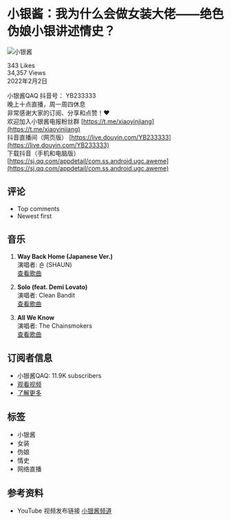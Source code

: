 # 小银酱：我为什么会做女装大佬——绝色伪娘小银讲述情史？

![小银酱](https://yt3.ggpht.com/Ef0o_nHcKSbqND5OCbSZK5PeeckBOHMR06yi7huqUPPCrNXLEdv2sgqXjNn-OZsv_Z66CkAue-8=s48-c-k-c0x00ffffff-no-rj)

343 Likes  
34,357 Views  
2022年2月2日

小银酱QAQ 抖音号： YB233333  
晚上十点直播，周一周四休息  
非常感谢大家的订阅、分享和点赞！❤️  
欢迎加入小银酱电报粉丝群 [https://t.me/xiaoyinjiang](https://t.me/xiaoyinjiang)  
抖音直播间（网页版） [https://live.douyin.com/YB233333](https://live.douyin.com/YB233333)  
下载抖音（手机和电脑版） [https://sj.qq.com/appdetail/com.ss.android.ugc.aweme](https://sj.qq.com/appdetail/com.ss.android.ugc.aweme)

## 评论

- Top comments
- Newest first

## 音乐

1. **Way Back Home (Japanese Ver.)**  
   演唱者: 숀 (SHAUN)  
   [查看歌曲](https://youtu.be/1rP7ziPDDt0)

2. **Solo (feat. Demi Lovato)**  
   演唱者: Clean Bandit  
   [查看歌曲](https://youtu.be/mzQMa8cWotE)

3. **All We Know**  
   演唱者: The Chainsmokers  
   [查看歌曲](https://youtu.be/7mWQ38SpEf8)

## 订阅者信息

- 小银酱QAQ: 11.9K subscribers  
- [观看视频](https://www.youtube.com/channel/UCmwssOb9zdyemNtQGxy_DcQ/videos)  
- [了解更多](https://www.youtube.com/channel/UCmwssOb9zdyemNtQGxy_DcQ/about)

## 标签
- 小银酱
- 女装
- 伪娘
- 情史
- 网络直播

## 参考资料
- YouTube 视频发布链接 [小银酱频道](https://www.youtube.com/@xiaoyinjiang)